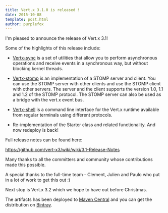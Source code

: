 ```yaml
---
title: Vert.x 3.1.0 is released !
date: 2015-10-08
template: post.html
author: purplefox
---
```


I'm pleased to announce the release of Vert.x 3.1!

Some of the highlights of this release include:

* [Vertx-sync](http://vertx.io/docs/vertx-sync/java/) is a set of utilities that allow you to perform asynchronous
operations and receive events in a synchronous way, but without blocking kernel threads.

* [Vertx-stomp](http://vertx.io/docs/vertx-stomp/java/) is an implementation of a STOMP server and client.
You can use the STOMP server with other clients and use the STOMP client with other servers.
The server and the client supports the version 1.0, 1.1 and 1.2 of the STOMP protocol.
The STOMP server can also be used as a bridge with the
vert.x event bus.

* [Vertx-shell](http://vertx.io/docs/vertx-shell/java/) is a command line interface for the Vert.x runtime available from
regular terminals using different protocols.

* Re-implementation of the Starter class and related functionality. And now redeploy is back!

Full release notes can be found here:

https://github.com/vert-x3/wiki/wiki/3.1-Release-Notes

Many thanks to all the committers and community whose contributions made this possible.

A special thanks to the full-time team - Clement, Julien and Paulo who put in a lot of work to get this out :)

Next stop is Vert.x 3.2 which we hope to have out before Christmas.

The artifacts has been deployed to [Maven Central](http://search.maven.org/#search%7Cga%7C1%7Cg%3A%22io.vertx%22%20AND%20v%3A%223.1.0%22)
 and you can get the distribution on [Bintray](https://bintray.com/vertx/downloads/distribution/3.1.0/view).

